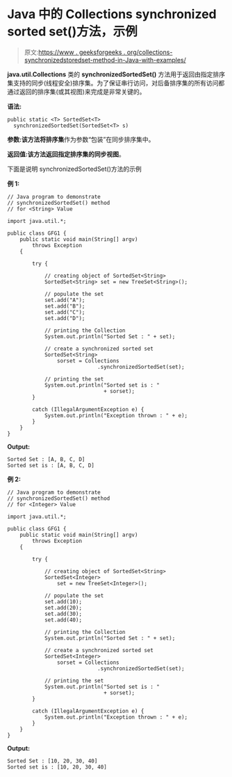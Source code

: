 # Java 中的 Collections synchronized sorted set()方法，示例

> 原文:[https://www . geeksforgeeks . org/collections-synchronizedstoredset-method-in-Java-with-examples/](https://www.geeksforgeeks.org/collections-synchronizedsortedset-method-in-java-with-examples/)

**java.util.Collections** 类的 **synchronizedSortedSet()** 方法用于返回由指定排序集支持的同步(线程安全)排序集。为了保证串行访问，对后备排序集的所有访问都通过返回的排序集(或其视图)来完成是非常关键的。

**语法:**

```
public static <T> SortedSet<T>
  synchronizedSortedSet(SortedSet<T> s)
```

**参数:**该方法将**排序集**作为参数“包装”在同步排序集中。

**返回值:**该方法返回指定排序集的**同步视图**。

下面是说明 synchronizedSortedSet()方法的示例

**例 1:**

```
// Java program to demonstrate
// synchronizedSortedSet() method
// for <String> Value

import java.util.*;

public class GFG1 {
    public static void main(String[] argv)
        throws Exception
    {

        try {

            // creating object of SortedSet<String>
            SortedSet<String> set = new TreeSet<String>();

            // populate the set
            set.add("A");
            set.add("B");
            set.add("C");
            set.add("D");

            // printing the Collection
            System.out.println("Sorted Set : " + set);

            // create a synchronized sorted set
            SortedSet<String>
                sorset = Collections
                             .synchronizedSortedSet(set);

            // printing the set
            System.out.println("Sorted set is : "
                               + sorset);
        }

        catch (IllegalArgumentException e) {
            System.out.println("Exception thrown : " + e);
        }
    }
}
```

**Output:**

```
Sorted Set : [A, B, C, D]
Sorted set is : [A, B, C, D]

```

**例 2:**

```
// Java program to demonstrate
// synchronizedSortedSet() method
// for <Integer> Value

import java.util.*;

public class GFG1 {
    public static void main(String[] argv)
        throws Exception
    {

        try {

            // creating object of SortedSet<String>
            SortedSet<Integer>
                set = new TreeSet<Integer>();

            // populate the set
            set.add(10);
            set.add(20);
            set.add(30);
            set.add(40);

            // printing the Collection
            System.out.println("Sorted Set : " + set);

            // create a synchronized sorted set
            SortedSet<Integer>
                sorset = Collections
                             .synchronizedSortedSet(set);

            // printing the set
            System.out.println("Sorted set is : "
                               + sorset);
        }

        catch (IllegalArgumentException e) {
            System.out.println("Exception thrown : " + e);
        }
    }
}
```

**Output:**

```
Sorted Set : [10, 20, 30, 40]
Sorted set is : [10, 20, 30, 40]

```